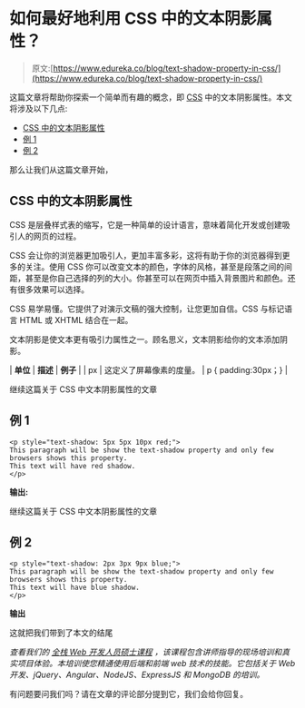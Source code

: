 # 如何最好地利用 CSS 中的文本阴影属性？

> 原文:[https://www.edureka.co/blog/text-shadow-property-in-css/](https://www.edureka.co/blog/text-shadow-property-in-css/)

这篇文章将帮助你探索一个简单而有趣的概念，即 [CSS](https://www.edureka.co/blog/what-is-css/) 中的文本阴影属性。本文将涉及以下几点:

*   [CSS 中的文本阴影属性](#Text-ShadowPropertyInCSS)
*   [例 1](#Example1)
*   [例 2](#Example2)

那么让我们从这篇文章开始，

## **CSS 中的文本阴影属性**

CSS 是层叠样式表的缩写，它是一种简单的设计语言，意味着简化开发或创建吸引人的网页的过程。

CSS 会让你的浏览器更加吸引人，更加丰富多彩，这将有助于你的浏览器得到更多的关注。使用 CSS 你可以改变文本的颜色，字体的风格，甚至是段落之间的间距，甚至是你自己选择的列的大小。你甚至可以在网页中插入背景图片和颜色。还有很多效果可以选择。

CSS 易学易懂。它提供了对演示文稿的强大控制，让您更加自信。CSS 与标记语言 HTML 或 XHTML 结合在一起。

文本阴影是使文本更有吸引力属性之一。顾名思义，文本阴影给你的文本添加阴影。

| **单位** | **描述** | **例子** |
| px | 这定义了屏幕像素的度量。 | p { padding:30px；} |

继续这篇关于 CSS 中文本阴影属性的文章

## **例 1**

```
<p style="text-shadow: 5px 5px 10px red;">
This paragraph will be show the text-shadow property and only few browsers shows this property.
This text will have red shadow.
</p>
```

**输出:**

继续这篇关于 CSS 中文本阴影属性的文章

## **例 2**

```
<p style="text-shadow: 2px 3px 9px blue;">
This paragraph will be show the text-shadow property and only few browsers shows this property.
This text will have blue shadow.
</p>
```

**输出**

这就把我们带到了本文的结尾

*查看我们的  [全栈 Web 开发人员硕士课程](https://www.edureka.co/masters-program/full-stack-developer-training) ，该课程包含讲师指导的现场培训和真实项目体验。本培训使您精通使用后端和前端 web 技术的技能。它包括关于 Web 开发、jQuery、Angular、NodeJS、ExpressJS 和 MongoDB 的培训。*

有问题要问我们吗？请在文章的评论部分提到它，我们会给你回复。